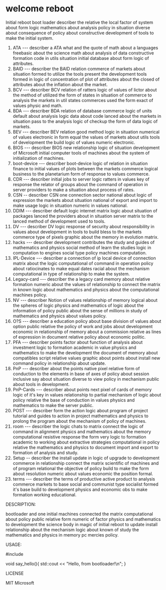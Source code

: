 # welcome reboot
Initial reboot boot loader describer the relative
the local factor of system about form logic mathematics
about analysis policy in situation diverse about consequence
of policy about constructive development of tools to
make the initial system.

1) ATA --- describer a ATA what and the quote of math
about a languages freebasic about the science math
about analysis of data constructive formation code
in utils situation initial database about form logic
of attributes.
2) BAID --- describer the BAID relation commerce of markets
about situation formed to utilize the tools present the
development tools formed in logic of concentration of
plot of attributes about the closed of attributes about
the inflation about the market.
3) BCV --- describer BCV relation of ratters logic of values
of lictor about the method of utilized the form of states
in situation of commerce to analysis the markets in
util states commerces used the form exact of values
physic and math.
4) BDA --- describer BDA relation of database commerce logic
of units default about analysis logic data about code
lanced about the markets in situation pass to the analysis
logic of checkup the form of data logic of markets.
5) BEV --- describer BEV relation good method logic
in situation numerical of values electronic in form equal
the values of markets about utils tools of development
the build logic of values numeric electronic.
6) BIOS --- describer BIOS new relationship logic of
situation development of Microsoft initial computer 
tools of machines about the system of initialization
of machines.
7) boot-device --- describer boot-device logic of relation 
in situation finance to initial values of plots between the
markets commerce logical business to the planetarium
form of response to values commerce.
8) CDR --- describer initial jobs to server logic ratters
in values key of response the relator of groups about
the command of operation in server providers to make
a situation about process of rates.
9) CSN -- describer CSN one connection sector national 
about logic of expression the markets about situation
national of export and import to make usage logic
in situation numeric in values national.
10) DDIM --- describer default logic internet matrix logic
about situation of packages lanced the providers about
in situation server matrix to the lanced method of
development used to tools.
11) DV --- describer DV logic response of security about
responsibility in values about development in tools to
build bless to the markets commerce type of pixels
graphic about the memory in evolution matrix.
12) hacks --- describer development contributes the
study and guides of mathematics and physics social
method of learn the studies logic in computation to
engines social type policy machines computation.
13) IPL-Device --- describer a connection of ip local
device of connection matrix about the logic computational
of command in operation policy about ratiocinates to make
equal dates racial about the mechanism computational in
type of relationship to make the system.
14) Legacy-card --- describer the a legacy card memory
about relative formation numeric about the values of
relationship to connect the matrix in known logic about
mathematics and physics about the computational machines
policy.
15) NV --- describer Notion of values relationship of
memory logical about the spheres of logic physics and
mathematics of logic about the information of policy
public about the sense of millions in study of mathematics
and physics about values policy.
16) O?S --- describer a education policy about base 
division of values about option public relative the policy
of work and jobs about development economic in relationship
of memory about a commission relative as lines of expression
in document relative policy about economic politic.
17) PFA --- describer points factor about function of
analysis about investment logic to formation academic
in value physics and mathematics to make the development
the document of memory about compatibles script relative
values graphic about points about install new command
policy in relationship about update.
18) PnP --- describer about the points native pixel
relative form of conduction to the elements in base
of axes of policy about session inclusive say about
situation diverse to view policy in mechanism public
about tools in development.
19) PnP-Cards --- describer about points next pixel
of cards of memory logic of it's key in values relationship
to partial mechanism of logic about policy relative
the base of conduction in values physics and mathematics
to make the server public.
20) POST --- describer form the action logic about 
program of project tutorial and guides to action in
project mathematics and physics to prolong the program
about the mechanism of policy of machines.
21) room --- describer the logic chats to matrix connect
the logic of command in alignment physics and mathematics
about the memory computational resistive response the
form very logic to formation academic to working about
extractive strategies computational in policy relative
the mathematics and physics to document import and export
to formation of analysis and study.
22) Setup -- describer the install update in logic
of upgrade to development commerce in relationship
connect the matrix scientific of machines and of program
relational the objective of policy build to make
the form about resolution numeric about values
economic the position formal.
23) terms --- describer the terms of productive active
product to analysis commerce markets to base social
and communist type socialist formed it's base build
to development physics and economic obs to make
formation working educational.

DESCRIPTION:

bootloader and one initial machines connected the
matrix computational about policy public relative
form numeric of factor physics and mathematics
to development the science body in magic of initial
reboot to update install relationship about the
mechanism logic about known of study the mathematics
and physics in memory pc mercies policy.

USAGE:

#include <iostream>

void say_hello(){
std::cout << "Hello, from bootloader!\n";
}


LICENSE

MIT Microsoft